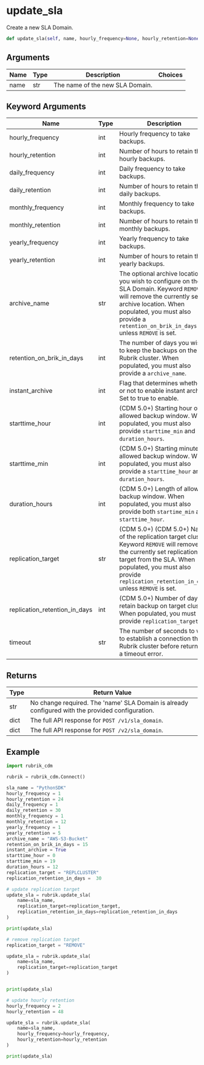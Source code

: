 # update_sla

Create a new SLA Domain.

```py
def update_sla(self, name, hourly_frequency=None, hourly_retention=None, daily_frequency=None, daily_retention=None, monthly_frequency=None, monthly_retention=None, yearly_frequency=None, yearly_retention=None, archive_name=None, retention_on_brik_in_days=None, instant_archive=False, timeout=15):  # pylint: ignore
```

## Arguments

| Name | Type | Description                     | Choices |
|------|------|---------------------------------|---------|
| name | str  | The name of the new SLA Domain. |         |

## Keyword Arguments

| Name                          | Type | Description                                                                                                                                 | Choices | Default |
|-------------------------------|------|---------------------------------------------------------------------------------------------------------------------------------------------|---------|---------|
| hourly_frequency              | int  | Hourly frequency to take backups.                                                                                                           |         | None    |
| hourly_retention              | int  | Number of hours to retain the hourly backups.                                                                                               |         | None    |
| daily_frequency               | int  | Daily frequency to take backups.                                                                                                            |         | None    |
| daily_retention               | int  | Number of hours to retain the daily backups.                                                                                                |         | None    |
| monthly_frequency             | int  | Monthly frequency to take backups.                                                                                                          |         | None    |
| monthly_retention             | int  | Number of hours to retain the monthly backups.                                                                                              |         | None    |
| yearly_frequency              | int  | Yearly frequency to take backups.                                                                                                           |         | None    |
| yearly_retention              | int  | Number of hours to retain the yearly backups.                                                                                               |         | None    |
| archive_name                  | str  | The optional archive location you wish to configure on the SLA Domain. Keyword `REMOVE` will remove the currently set archive location. When populated, you must also provide a `retention_on_brik_in_days` unless `REMOVE` is set. |         | None    |
| retention_on_brik_in_days     | int  | The number of days you wish to keep the backups on the Rubrik cluster. When populated, you must also provide a `archive_name`.              |         | None    |
| instant_archive               | int  | Flag that determines whether or not to enable instant archive. Set to true to enable.                                                       |         | False   |
| starttime_hour                | int  | (CDM 5.0+) Starting hour of allowed backup window. When populated, you must also provide `starttime_min` and `duration_hours`.              |         | None    |
| starttime_min                 | int  | (CDM 5.0+) Starting minute of allowed backup window. When populated, you must also provide a `starttime_hour` and `duration_hours`.         |         | None    |
| duration_hours                | int  | (CDM 5.0+) Length of allowed backup window. When populated, you must also provide both `startime_min` and `starttime_hour`.                 |         | None    |
| replication_target            | str  | (CDM 5.0+) (CDM 5.0+) Name of the replication target cluster. Keyword `REMOVE` will remove the currently set replication target from the SLA. When populated, you must also provide `replication_retention_in_days` unless `REMOVE` is set.           |         | None    |
| replication_retention_in_days | int  | (CDM 5.0+) Number of days to retain backup on target cluster. When populated, you must also provide `replication_target`.                   |         | None    |
| timeout                       | str  | The number of seconds to wait to establish a connection the Rubrik cluster before returning a timeout error.                                |         | 30      |

## Returns

| Type | Return Value                                                                                     |
|------|--------------------------------------------------------------------------------------------------|
| str  | No change required. The 'name' SLA Domain is already configured with the provided configuration. |
| dict | The full API response for `POST /v1/sla_domain`.                                                 |
| dict | The full API response for `POST /v2/sla_domain`.                                                 |

## Example


```py
import rubrik_cdm

rubrik = rubrik_cdm.Connect()

sla_name = "PythonSDK"
hourly_frequency = 1
hourly_retention = 24
daily_frequency = 1
daily_retention = 30
monthly_frequency = 1
monthly_retention = 12
yearly_frequency = 1
yearly_retention = 5
archive_name = "AWS-S3-Bucket"
retention_on_brik_in_days = 15
instant_archive = True
starttime_hour = 0
starttime_min = 19
duration_hours = 12
replication_target = "REPLCLUSTER"
replication_retention_in_days =  30

# update replication target
update_sla = rubrik.update_sla(
    name=sla_name,
    replication_target=replication_target,
    replication_retention_in_days=replication_retention_in_days
)

print(update_sla)

# remove replication target
replication_target = "REMOVE"

update_sla = rubrik.update_sla(
    name=sla_name,
    replication_target=replication_target
)


print(update_sla)

# update hourly retention
hourly_frequency = 2
hourly_retention = 48

update_sla = rubrik.update_sla(
    name=sla_name,
    hourly_frequency=hourly_frequency,
    hourly_retention=hourly_retention
)

print(update_sla)
```

